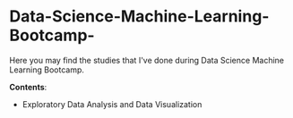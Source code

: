 # Data-Science-Machine-Learning-Bootcamp-

Here you may find the studies that I've done during Data Science Machine Learning Bootcamp.

__Contents__:

- Exploratory Data Analysis and Data Visualization
